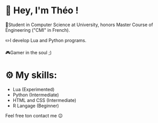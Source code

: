 <h1>👋 Hey, I'm Théo ! </h1>
<div>
<p>💼Student in Computer Science at University, honors Master Course of Engineering ("CMI" in French).</p> 
<p>✏️I develop Lua and Python programs. </p>
<p>🎮Gamer in the soul ;)</p>
</div>

<h1>⚙️ My skills: </h1>
<ul>
  <li>Lua (Experimented)</li>
  <li>Python (Intermediate)</li>
  <li>HTML and CSS (Intermediate)</li>
  <li>R Langage (Beginner)</li>
</ul>

Feel free ton contact me 😉
